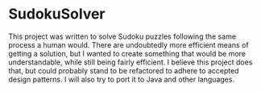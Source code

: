 SudokuSolver
============

This project was written to solve Sudoku puzzles following the same process a human would.  There are undoubtedly more efficient means of getting a solution, but I wanted to create something that would be more understandable, while still being fairly efficient.  I believe this project does that, but could probably stand to be refactored to adhere to accepted design patterns.  I will also try to port it to Java and other languages.
